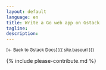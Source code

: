 ```yaml
---
layout: default
language: en
title: Write a Go web app on Gstack
tagline:
description:
---
```

<small>[← Back to Gstack Docs]({{ site.baseurl }})</small>

{% include please-contribute.md %}
